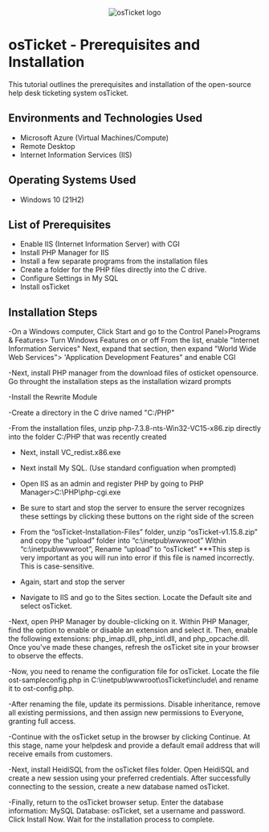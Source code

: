<p align="center">
<img src="https://i.imgur.com/Clzj7Xs.png" alt="osTicket logo"/>
</p>

<h1>osTicket - Prerequisites and Installation</h1>
This tutorial outlines the prerequisites and installation of the open-source help desk ticketing system osTicket.<br />




<h2>Environments and Technologies Used</h2>

- Microsoft Azure (Virtual Machines/Compute)
- Remote Desktop
- Internet Information Services (IIS)

<h2>Operating Systems Used </h2>

- Windows 10</b> (21H2)

<h2>List of Prerequisites</h2>

- Enable IIS (Internet Information Server) with CGI 
- Install PHP Manager for IIS
- Install a few separate programs from the installation files
- Create a folder for the PHP files directly into the C drive.
- Configure Settings in My SQL
- Install osTicket

<h2>Installation Steps</h2>

<p>


</p>
<p>
-On a Windows computer, Click Start and go to the Control Panel>Programs & Features> Turn Windows Features on or off
 From the list, enable "Internet Information Services" Next, expand that section, then expand "World Wide Web Services"> 'Application Development Features" and enable CGI


-Next, install PHP manager from the download files of osticket opensource. Go throught the installation steps as the installation wizard prompts

-Install the Rewrite Module

-Create a directory in the C drive named "C:/PHP"

-From the installation files, unzip php-7.3.8-nts-Win32-VC15-x86.zip directly into the folder C:/PHP that was recently created

- Next, install VC_redist.x86.exe

- Next install My SQL. (Use standard configuation when prompted)

- Open IIS as an admin and register PHP by going to PHP Manager>C:\PHP\php-cgi.exe

- Be sure to start and stop the server to ensure the server recognizes these settings by clicking these buttons on the right side of the screen

- From the “osTicket-Installation-Files” folder, unzip “osTicket-v1.15.8.zip” and copy the “upload” folder into “c:\inetpub\wwwroot”
Within “c:\inetpub\wwwroot”, Rename “upload” to “osTicket” ***This step is very important as you will run into error if this file is named incorrectly. This is case-sensitive.

- Again, start and stop the server
  
- Navigate to IIS and go to the Sites section. Locate the Default site and select osTicket.

 -Next, open PHP Manager by double-clicking on it. Within PHP Manager, find the option to enable or disable an extension and select it. Then, enable the following extensions: php_imap.dll, php_intl.dll, and php_opcache.dll. Once you've made these changes, refresh the osTicket site in your browser to observe the effects.

 -Now, you need to rename the configuration file for osTicket. Locate the file ost-sampleconfig.php in C:\inetpub\wwwroot\osTicket\include\ and rename it to ost-config.php.

 -After renaming the file, update its permissions. Disable inheritance, remove all existing permissions, and then assign new permissions to Everyone, granting full access.

 -Continue with the osTicket setup in the browser by clicking Continue. At this stage, name your helpdesk and provide a default email address that will receive emails from customers.

 -Next, install HeidiSQL from the osTicket files folder. Open HeidiSQL and create a new session using your preferred credentials. After successfully connecting to the session, create a new database named osTicket.

 -Finally, return to the osTicket browser setup. Enter the database information: MySQL Database: osTicket, set a username and password. Click Install Now. Wait for the installation process to complete.
  




